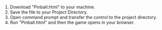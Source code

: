 1. Download "Pinball.html" to your machine.
2. Save the file to your Project Directory.
3. Open command prompt and transfer the control to the project directory.
4. Run "Pinball.html" and then the game opens in your browser.
